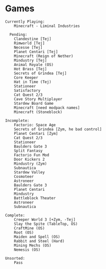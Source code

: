 # Games
<head> 
<link rel="shortcut icon" type="image/x-icon" href="favicon.png?">
</head>

	Currently Playing:
		Minecraft - Liminal Industries
	
	  Pending:
		Clandestine [Tej]
		Rimworld [Tej]
		Necesse [Tej]
		Planet Centari [Tej]
		Minecraft (Reign of Nether)
		Mindustry [Tej]
		Animal Royale (OS)
		Hot Brass [Tej]
		Secrets of Grindea [Tej]
		Core Keeper
		Hat in Time (Tej)
		Stationeer
		Satisfactory
		Cat Quest 2/3
		Cave Story Multiplayer 
		Stardew Board Game
		Minecraft [need modpack names]
		Minecraft (Stoneblock)
	
	Incomplete:
		Factorio: Space Age
		Secrets of Grindea [Zym, he bad control]
		Planet Centari [Zym]
		Cat Quest 2/3 
		Stationeer
		Baulders Gate 3 
		Split Fantasy
		Factorio Fun Mod 
		Door Kickers 2
		Mindustry (Zym)
		Subnautica
		Stardew Valley
		Cosmoteer
		Astroneer
		Baulders Gate 3
		Planet Centari
		Mindustry
		Battleblock Theater
		Astroneer 
		Subnautica
	
	Complete:
		Creeper World 3 [+Zym, -Tej]
		Slay the Spite (TableTop, OS)
		CraftMine (OS)
		Root (OS)
		Maiden and Spell (OS)
		Rabbit and Steel (Hard)
		Mining Mechs (OS)
		Nemesis (OS)

	Unsorted:     
		Pass